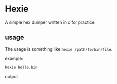 # Hexie
A simple hex dumper written in c for practice.

## usage
The usage is something like `hexie /path/to/bin/file`.

example:
```bash
hexie hello.bin
```

output
```bash

```
